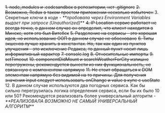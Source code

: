 ~~1. node_modules и .codesandbox в репозитории, нет .gitignore~~
~~2. Возможно, Redux в таком простом приложении несколько избыточен~~
3. Секретные ключи в коде - _**пробовала через Environment Variables выдает при запросе  (Unauthorized)_**
~~4. IP Location сервис работает не всегда точно, в данном случае он определил, что клиент находится в Минске, хотя это был Витебск~~
~~5. Разделение на сервисы - это хорошая идея, но использование ООП в данном случае не обосновано~~
~~6. Типы экшенов лучше хранить в константах. Но, так как один из пунктов улучшения - это исключение Редакса, то данный пункт носит лишь информативный характер~~
~~7. console.log~~
~~8. Относительные импорты~~
~~9. setTimeout~~
~~10. componentDidMount и searchWeatherForCity излишне перегружены, рекомендуется вынести из них функциональность, не связанную с компонентом напрямую~~
~~11. Не стоит обращаться к DOM элементам напрямую без видимой на то причины. Для получения значения input следует использовать onChange и value в купе с useState~~
12. В данном случае используются два погодных сервиса. Как бы сильно перегрузилась логика определения сервиса, если бы их было 10 или 50? Рекомендуется реализовать более универсальный алгоритм - _**РЕАЛИЗОВАЛА ВОЗМОЖНО НЕ САМЫЙ УНИВЕРСАЛЬНЫЙ АЛГОРИТМ_**

